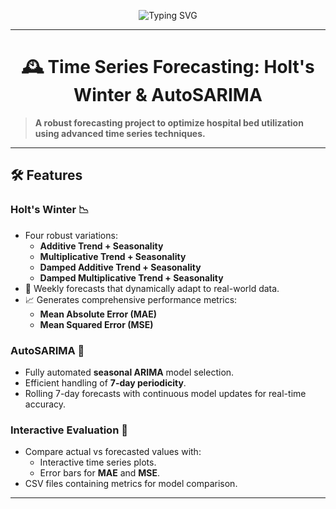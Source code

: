 <div align="center">

![Typing SVG](https://readme-typing-svg.herokuapp.com?font=Fira+Code&size=30&duration=3000&pause=1000&color=4ECDC4&center=true&vCenter=true&repeat=true&width=800&lines=Time+Series+Forecasting+Project;Holt's+Winter+and+AutoSARIMA;Mastering+Bed+Utilization+Prediction)

</div>


---

<div align="center">

# 🕰️ Time Series Forecasting: Holt's Winter & AutoSARIMA

</div>

> **A robust forecasting project to optimize hospital bed utilization using advanced time series techniques.**

---

## 🛠️ **Features**

### Holt's Winter 📉
- Four robust variations:
  - **Additive Trend + Seasonality**
  - **Multiplicative Trend + Seasonality**
  - **Damped Additive Trend + Seasonality**
  - **Damped Multiplicative Trend + Seasonality**
- 📅 Weekly forecasts that dynamically adapt to real-world data.
- 📈 Generates comprehensive performance metrics:
  - **Mean Absolute Error (MAE)**
  - **Mean Squared Error (MSE)**

### AutoSARIMA 🤖
- Fully automated **seasonal ARIMA** model selection.
- Efficient handling of **7-day periodicity**.
- Rolling 7-day forecasts with continuous model updates for real-time accuracy.

### Interactive Evaluation 🧮
- Compare actual vs forecasted values with:
  - Interactive time series plots.
  - Error bars for **MAE** and **MSE**.
- CSV files containing metrics for model comparison.
---


